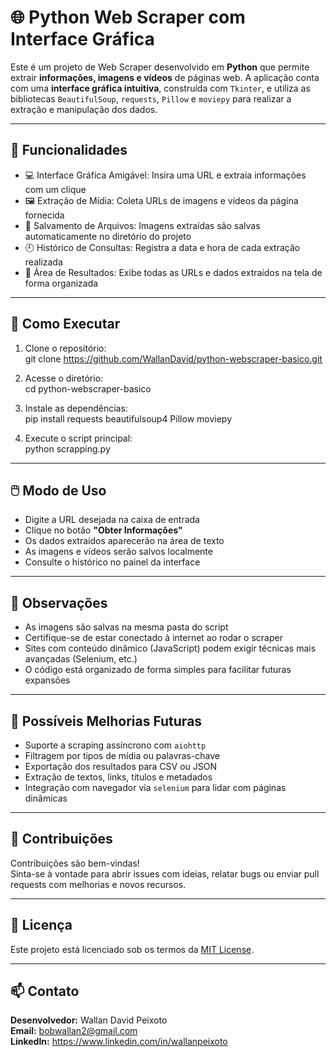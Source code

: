 # 🌐 Python Web Scraper com Interface Gráfica

Este é um projeto de Web Scraper desenvolvido em **Python** que permite extrair **informações, imagens e vídeos** de páginas web. A aplicação conta com uma **interface gráfica intuitiva**, construída com `Tkinter`, e utiliza as bibliotecas `BeautifulSoup`, `requests`, `Pillow` e `moviepy` para realizar a extração e manipulação dos dados.

---

## 🧠 Funcionalidades

- 💻 Interface Gráfica Amigável: Insira uma URL e extraia informações com um clique
- 🖼️ Extração de Mídia: Coleta URLs de imagens e vídeos da página fornecida
- 📁 Salvamento de Arquivos: Imagens extraídas são salvas automaticamente no diretório do projeto
- 🕘 Histórico de Consultas: Registra a data e hora de cada extração realizada
- 📜 Área de Resultados: Exibe todas as URLs e dados extraídos na tela de forma organizada

---

## 🔧 Como Executar

1. Clone o repositório:  
   git clone https://github.com/WallanDavid/python-webscraper-basico.git

2. Acesse o diretório:  
   cd python-webscraper-basico

3. Instale as dependências:  
   pip install requests beautifulsoup4 Pillow moviepy

4. Execute o script principal:  
   python scrapping.py

---

## 🖱️ Modo de Uso

- Digite a URL desejada na caixa de entrada
- Clique no botão **"Obter Informações"**
- Os dados extraídos aparecerão na área de texto
- As imagens e vídeos serão salvos localmente
- Consulte o histórico no painel da interface

---

## 📌 Observações

- As imagens são salvas na mesma pasta do script
- Certifique-se de estar conectado à internet ao rodar o scraper
- Sites com conteúdo dinâmico (JavaScript) podem exigir técnicas mais avançadas (Selenium, etc.)
- O código está organizado de forma simples para facilitar futuras expansões

---

## 🚀 Possíveis Melhorias Futuras

- Suporte a scraping assíncrono com `aiohttp`
- Filtragem por tipos de mídia ou palavras-chave
- Exportação dos resultados para CSV ou JSON
- Extração de textos, links, títulos e metadados
- Integração com navegador via `selenium` para lidar com páginas dinâmicas

---

## 🤝 Contribuições

Contribuições são bem-vindas!  
Sinta-se à vontade para abrir issues com ideias, relatar bugs ou enviar pull requests com melhorias e novos recursos.

---

## 📜 Licença

Este projeto está licenciado sob os termos da [MIT License](LICENSE).

---

## 📫 Contato

**Desenvolvedor:** Wallan David Peixoto  
**Email:** bobwallan2@gmail.com  
**LinkedIn:** https://www.linkedin.com/in/wallanpeixoto
